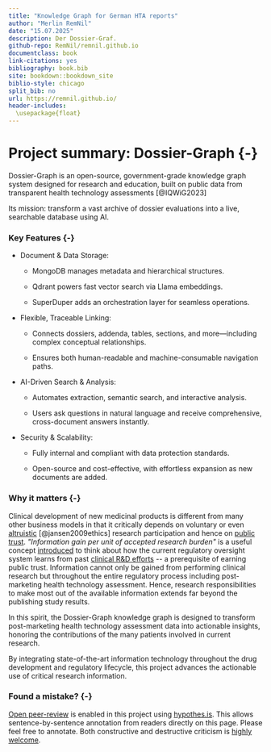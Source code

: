 ```yaml
---
title: "Knowledge Graph for German HTA reports"
author: "Merlin RemNil"
date: "15.07.2025"
description: Der Dossier-Graf.
github-repo: RemNil/remnil.github.io
documentclass: book
link-citations: yes
bibliography: book.bib
site: bookdown::bookdown_site
biblio-style: chicago
split_bib: no
url: https://remnil.github.io/
header-includes:
  \usepackage{float}
---
```




# Project summary: Dossier-Graph {-}

Dossier-Graph is an open-source, government-grade knowledge graph system designed for research and education, built on public data from transparent health technology assessments [@IQWiG2023]

Its mission: transform a vast archive of dossier evaluations into a live, searchable database using AI.

### Key Features {-}

- Document & Data Storage:

  - MongoDB manages metadata and hierarchical structures.

  - Qdrant powers fast vector search via Llama embeddings.

  - SuperDuper adds an orchestration layer for seamless operations.

- Flexible, Traceable Linking:

  - Connects dossiers, addenda, tables, sections, and more—including complex conceptual relationships.

  - Ensures both human-readable and machine-consumable navigation paths.

- AI-Driven Search & Analysis:

  - Automates extraction, semantic search, and interactive analysis.

  - Users ask questions in natural language and receive comprehensive, cross-document answers instantly.

- Security & Scalability:

  - Fully internal and compliant with data protection standards.

  - Open-source and cost-effective, with effortless expansion as new documents are added.

### Why it matters {-}
Clinical development of new medicinal products is different from many other business models in that it critically depends on voluntary or even [altruistic](https://onlinelibrary.wiley.com/doi/abs/10.1353/hcr.0.0164) [@jansen2009ethics] research participation and hence on [public trust](https://academic.oup.com/bjps/advance-article-abstract/doi/10.1093/bjps/axz023/5524669?redirectedFrom=fulltext). *"Information gain per unit of accepted research burden"* is a useful concept [introduced](https://www.youtube.com/watch?v=5ECTE0gbwFU=0m52s) to think about how the current regulatory oversight system learns from past [clinical R&D efforts](https://www.ema.europa.eu/en/documents/other/laboratory-patient-journey-centrally-authorised-medicine_en.pdf) -- a prerequisite of earning public trust. Information cannot only be gained from performing clinical research but throughout the entire regulatory process including post-marketing health technology assessment. Hence, research responsibilities to make most out of the available information extends far beyond the publishing study results. 

In this spirit, the Dossier-Graph knowledge graph is designed to transform post-marketing health technology assessment data into actionable insights, honoring the contributions of the many patients involved in current research.

By integrating state-of-the-art information technology throughout the drug development and regulatory lifecycle, this project advances the actionable use of critical research information.

### Found a mistake? {-}
[Open peer-review](http://www.openreviewtoolkit.org/) is enabled in this project using [hypothes.is](https://web.hypothes.is/). This allows sentence-by-sentence annotation from readers directly on this page. Please feel free to annotate. Both constructive and destructive criticism is [highly welcome](http://www.youtube.com/watch?v=ztmvtKLuR7I&t=10m48s).
